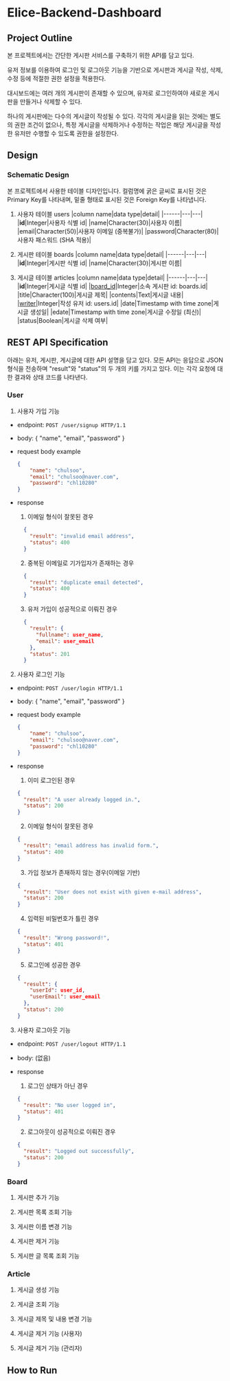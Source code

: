 # Elice-Backend-Dashboard

## Project Outline
본 프로젝트에서는 간단한 게시판 서비스를 구축하기 위한 API를 담고 있다.

유저 정보를 이용하여 로그인 및 로그아웃 기능을 기반으로 게시판과 게시글 작성, 삭제, 수정 등에 적절한 권한 설정을 적용한다.

대시보드에는 여러 개의 게시판이 존재할 수 있으며, 유저로 로그인하여야 새로운 게시판을 만들거나 삭제할 수 있다.

하나의 게시판에는 다수의 게시글이 작성될 수 있다. 각각의 게시글을 읽는 것에는 별도의 권한 조건이 없으나, 특정 게시글을 삭제하거나 수정하는 작업은 해당 게시글을 작성한 유저만 수행할 수 있도록 권한을 설정한다.

## Design
### Schematic Design
본 프로젝트에서 사용한 테이블 디자인입니다. 컬럼명에 굵은 글씨로 표시된 것은 Primary Key를 나타내며, 밑줄 형태로 표시된 것은 Foreign Key를 나타냅니다.

1. 사용자 테이블 users
|column name|data type|detail|
|------|---|---|
|**id**|Integer|사용자 식별 id|
|name|Character(30)|사용자 이름|
|email|Character(50)|사용자 이메일 (중복불가)|
|password|Character(80)|사용자 패스워드 (SHA 적용)|

2. 게시판 테이블 boards
|column name|data type|detail|
|------|---|---|
|**id**|Integer|게시판 식별 id|
|name|Character(30)|게시판 이름|

3. 게시글 테이블 articles
|column name|data type|detail|
|------|---|---|
|**id**|Integer|게시글 식별 id|
|<U>board_id</U>|Integer|소속 게시판 id: boards.id|
|title|Character(100)|게시글 제목|
|contents|Text|게시글 내용|
|<U>writer</U>|Integer|작성 유저 id: users.id|
|date|Timestamp with time zone|게시글 생성일|
|edate|Timestamp with time zone|게시글 수정일 (최신)|
|status|Boolean|게시글 삭제 여부|

## REST API Specification
아래는 유저, 게시판, 게시글에 대한 API 설명을 담고 있다.
모든 API는 응답으로 JSON 형식을 전송하며 "result"와 "status"의 두 개의 키를 가지고 있다. 이는 각각 요청에 대한 결과와 상태 코드를 나타낸다.

### User

1. 사용자 가입 기능
- endpoint: `POST /user/signup HTTP/1.1`
- body: { "name", "email", "password" }
- request body example
  ```json
  {
      "name": "chulsoo",
      "email": "chulsoo@naver.com",
      "password": "chl10280"
  }
  ```
- response

  1) 이메일 형식이 잘못된 경우
  ```json
    {
      "result": "invalid email address",
      "status": 400
    }
  ```

  2) 중복된 이메일로 기가입자가 존재하는 경우
  ```json
    {
      "result": "duplicate email detected",
      "status": 400
    }
  ```

  3) 유저 가입이 성공적으로 이뤄진 경우
  ```json
    {
      "result": {
        "fullname": user_name,
        "email": user_email
      },
      "status": 201
    }
  ```

2. 사용자 로그인 기능
- endpoint: `POST /user/login HTTP/1.1`

- body: { "name", "email", "password" }

- request body example
  ```json
  {
      "name": "chulsoo",
      "email": "chulsoo@naver.com",
      "password": "chl10280"
  }
  ```

- response

  1) 이미 로그인된 경우
  ```json
  {
    "result": "A user already logged in.",
    "status": 200
  }
  ```
  2) 이메일 형식이 잘못된 경우
  ```json
  {
    "result": "email address has invalid form.",
    "status": 400
  }
  ```
  3) 가입 정보가 존재하지 않는 경우(이메일 기반)
  ```json
  {
    "result": "User does not exist with given e-mail address",
    "status": 200
  }
  ```
  4) 입력된 비밀번호가 틀린 경우
  ```json
  {
    "result": "Wrong password!",
    "status": 401
  }
  ```
  5) 로그인에 성공한 경우
  ```json
  {
    "result": {
      "userId": user_id,
      "userEmail": user_email
    },
    "status": 200
  }
  ```

3. 사용자 로그아웃 기능
- endpoint: `POST /user/logout HTTP/1.1`

- body: (없음)

- response

  1) 로그인 상태가 아닌 경우
  ```json
  {
    "result": "No user logged in",
    "status": 401
  }
  ```
  2) 로그아웃이 성공적으로 이뤄진 경우
  ```json
  {
    "result": "Logged out successfully",
    "status": 200
  }
  ```

### Board

1. 게시판 추가 기능

2. 게시판 목록 조회 기능

3. 게시판 이름 변경 기능

4. 게시판 제거 기능

5. 게시판 글 목록 조회 기능


### Article

1. 게시글 생성 기능

2. 게시글 조회 기능

3. 게시글 제목 및 내용 변경 기능

4. 게시글 제거 기능 (사용자)

5. 게시글 제거 기능 (관리자)

## How to Run
